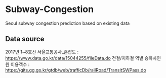 # Subway-Congestion
Seoul subway congestion prediction based on existing data

## Data source
2017년 1~8호선 서울교통공사_혼잡도 : https://www.data.go.kr/data/15044255/fileData.do
전철/지하철 역별 승하차인원 이용객수 : https://gits.gg.go.kr/gtdb/web/trafficDb/railRoad/TransitSWPass.do
